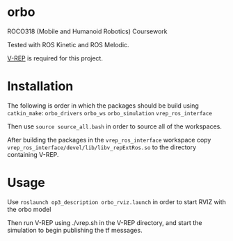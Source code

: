 # orbo
ROCO318 (Mobile and Humanoid Robotics) Coursework

Tested with ROS Kinetic and ROS Melodic.

[V-REP](http://www.coppeliarobotics.com/downloads) is required for this project.

# Installation

The following is order in which the packages should be build using `catkin_make`:
`orbo_drivers`
`orbo_ws`
`orbo_simulation`
`vrep_ros_interface`

Then use `source source_all.bash` in order to source all of the workspaces.

After building the packages in the `vrep_ros_interface` workspace copy `vrep_ros_interface/devel/lib/libv_repExtRos.so` to the directory containing V-REP.

# Usage

Use `roslaunch op3_description orbo_rviz.launch` in order to start RVIZ with the orbo model

Then run V-REP using ./vrep.sh in the V-REP directory, and start the simulation to begin publishing the tf messages.